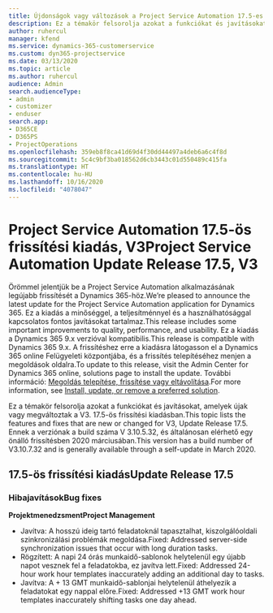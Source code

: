 ```yaml
---
title: Újdonságok vagy változások a Project Service Automation 17.5-es gyorsjavításának V3 változatában
description: Ez a témakör felsorolja azokat a funkciókat és javításokat, amelyek elérhetők a Project Service Automation V3. 17.5-os frissítési kiadásában.
author: ruhercul
manager: kfend
ms.service: dynamics-365-customerservice
ms.custom: dyn365-projectservice
ms.date: 03/13/2020
ms.topic: article
ms.author: ruhercul
audience: Admin
search.audienceType:
- admin
- customizer
- enduser
search.app:
- D365CE
- D365PS
- ProjectOperations
ms.openlocfilehash: 359eb8f8ca41d69d4f30dd44497a4deb6a6c4f8d
ms.sourcegitcommit: 5c4c9bf3ba018562d6cb3443c01d550489c415fa
ms.translationtype: HT
ms.contentlocale: hu-HU
ms.lasthandoff: 10/16/2020
ms.locfileid: "4078047"
---
```

# <a name="project-service-automation-update-release-175-v3"></a><span data-ttu-id="697fc-103">Project Service Automation 17.5-ös frissítési kiadás, V3</span><span class="sxs-lookup"><span data-stu-id="697fc-103">Project Service Automation Update Release 17.5, V3</span></span>

<span data-ttu-id="697fc-104">Örömmel jelentjük be a Project Service Automation alkalmazásának legújabb frissítését a Dynamics 365-höz.</span><span class="sxs-lookup"><span data-stu-id="697fc-104">We’re pleased to announce the latest update for the Project Service Automation application for Dynamics 365.</span></span> <span data-ttu-id="697fc-105">Ez a kiadás a minőséggel, a teljesítménnyel és a használhatósággal kapcsolatos fontos javításokat tartalmaz.</span><span class="sxs-lookup"><span data-stu-id="697fc-105">This release includes some important improvements to quality, performance, and usability.</span></span>  <span data-ttu-id="697fc-106">Ez a kiadás a Dynamics 365 9.x verzióval kompatibilis.</span><span class="sxs-lookup"><span data-stu-id="697fc-106">This release is compatible with Dynamics 365 9.x.</span></span> <span data-ttu-id="697fc-107">A frissítéshez erre a kiadásra látogasson el a Dynamics 365 online Felügyeleti központjába, és a frissítés telepítéséhez menjen a megoldások oldalra.</span><span class="sxs-lookup"><span data-stu-id="697fc-107">To update to this release, visit the Admin Center for Dynamics 365 online, solutions page to install the update.</span></span> <span data-ttu-id="697fc-108">További információ: [Megoldás telepítése, frissítése vagy eltávolítása](https://docs.microsoft.com/power-platform/admin/install-remove-preferred-solution).</span><span class="sxs-lookup"><span data-stu-id="697fc-108">For more information, see [Install, update, or remove a preferred solution](https://docs.microsoft.com/power-platform/admin/install-remove-preferred-solution).</span></span>

<span data-ttu-id="697fc-109">Ez a témakör felsorolja azokat a funkciókat és javításokat, amelyek újak vagy megváltoztak a V3. 17.5-ös frissítési kiadásban.</span><span class="sxs-lookup"><span data-stu-id="697fc-109">This topic lists the features and fixes that are new or changed for V3, Update Release 17.5.</span></span> <span data-ttu-id="697fc-110">Ennek a verziónak a build száma V 3.10.5.32, és általánosan elérhető egy önálló frissítésben 2020 márciusában.</span><span class="sxs-lookup"><span data-stu-id="697fc-110">This version has a build number of V3.10.7.32 and is generally available through a self-update in March 2020.</span></span>


## <a name="update-release-175"></a><span data-ttu-id="697fc-111">17.5-ös frissítési kiadás</span><span class="sxs-lookup"><span data-stu-id="697fc-111">Update Release 17.5</span></span>

### <a name="bug-fixes"></a><span data-ttu-id="697fc-112">Hibajavítások</span><span class="sxs-lookup"><span data-stu-id="697fc-112">Bug fixes</span></span>


<span data-ttu-id="697fc-113">**Projektmenedzsment**</span><span class="sxs-lookup"><span data-stu-id="697fc-113">**Project Management**</span></span>

- <span data-ttu-id="697fc-114">Javítva: A hosszú ideig tartó feladatoknál tapasztalhat, kiszolgálóoldali szinkronizálási problémák megoldása.</span><span class="sxs-lookup"><span data-stu-id="697fc-114">Fixed: Addressed server-side synchronization issues that occur with long duration tasks.</span></span>
- <span data-ttu-id="697fc-115">Rögzített: A napi 24 órás munkaidő-sablonok helytelenül egy újabb napot vesznek fel a feladatokba, ez javítva lett.</span><span class="sxs-lookup"><span data-stu-id="697fc-115">Fixed: Addressed 24-hour work hour templates inaccurately adding an additional day to tasks.</span></span>
- <span data-ttu-id="697fc-116">Javítva: A + 13 GMT munkaidő-sablonjai helytelenül áthelyezik a feladatokat egy nappal előre.</span><span class="sxs-lookup"><span data-stu-id="697fc-116">Fixed: Addressed +13 GMT work hour templates inaccurately shifting tasks one day ahead.</span></span>

